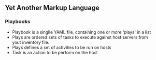 ## Yet Another Markup Language
### Playbooks
- Playbook is a singlle YAML file, containing one or more 'plays' in a list
- Plays are ordered sets of tasks to execute against host servers from yout inventory file.
- Plays defines a set of activities to be run on hosts
- Task is an action to be perform on the host
